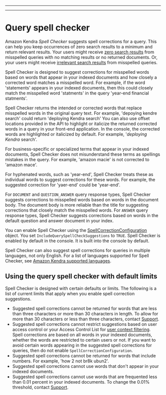 --------

--------

# Query spell checker<a name="query-spell-check"></a>

Amazon Kendra *Spell Checker* suggests spell corrections for a query\. This can help you keep occurrences of zero search results to a minimum and return relevant results\. Your users might receive [zero search results](https://docs.aws.amazon.com/kendra/latest/dg/search-analytics.html#search-analytics-metrics) from misspelled queries with no matching results or no returned documents\. Or, your users might receive [irrelevant search results](https://docs.aws.amazon.com/kendra/latest/dg/search-analytics.html#search-analytics-metrics) from misspelled queries\.

Spell Checker is designed to suggest corrections for misspelled words based on words that appear in your indexed documents and how closely a corrected word matches a misspelled word\. For example, if the word 'statements' appears in your indexed documents, then this could closely match the misspelled word 'statments' in the query 'year\-end financial statments'\.

Spell Checker returns the intended or corrected words that replace misspelled words in the original query text\. For example, 'depoying kendre search' could return 'deploying Kendra search' You can also use offset locations provided in the API to highlight or italicize the returned corrected words in a query in your front\-end application\. In the console, the corrected words are highlighted or italicized by default\. For example, '*deploying* *Kendra* search'\.

For business\-specific or specialized terms that appear in your indexed documents, Spell Checker does not misunderstand these terms as spellings mistakes in the query\. For example, 'amazon macie' is not corrected to 'amazon mace'\.

For hyphenated words, such as 'year\-end', Spell Checker treats these as individual words to suggest corrections for these words\. For example, the suggested correction for 'yaer\-end' could be 'year\-end'\.

For `DOCUMENT` and `QUESTION_ANSWER` query response types, Spell Checker suggests corrections to misspelled words based on words in the document body\. The document body is more reliable than the title for suggesting corrections that closely match the misspelled words\. For `ANSWER` query response types, Spell Checker suggests corrections based on words in the default question and answer document in your index\.

You can enable Spell Checker using the [SpellCorrectionConfiguration](https://docs.aws.amazon.com/kendra/latest/dg/API_SpellCorrectionConfiguration.html) object\. You set `IncludeQuerySpellCheckSuggestions` to `TRUE`\. Spell Checker is enabled by default in the console\. It is built into the console by default\.

Spell Checker can also suggest spell corrections for queries in multiple languages, not only English\. For a list of languages supported for Spell Checker, see [Amazon Kendra supported languages](https://docs.aws.amazon.com/kendra/latest/dg/in-adding-languages.html)\.

## Using the query spell checker with default limits<a name="query-spell-check-defaults"></a>

Spell Checker is designed with certain defaults or limits\. The following is a list of current limits that apply when you enable spell correction suggestions\.
+ Suggested spell corrections cannot be returned for words that are less than three characters or more than 30 characters in length\. To allow for more than 30 characters or less than three characters, contact [Support](http://aws.amazon.com/contact-us/)\.
+ Suggested spell corrections cannot restrict suggestions based on user access control or your Access Control List for [user context filtering](https://docs.aws.amazon.com/kendra/latest/dg/user-context-filter.html)\. Spell corrections are based on all words in your indexed documents, whether the words are restricted to certain users or not\. If you want to avoid certain words appearing in the suggested spell corrections for queries, then do not enable `SpellCorrectionConfiguration`\.
+ Suggested spell corrections cannot be returned for words that include numbers\. For example, 'how 2 not br8k ubun2'\.
+ Suggested spell corrections cannot use words that don't appear in your indexed documents\.
+ Suggested spell corrections cannot use words that are frequented less than 0\.01 percent in your indexed documents\. To change the 0\.01% threshold, contact [Support](http://aws.amazon.com/contact-us/)\.